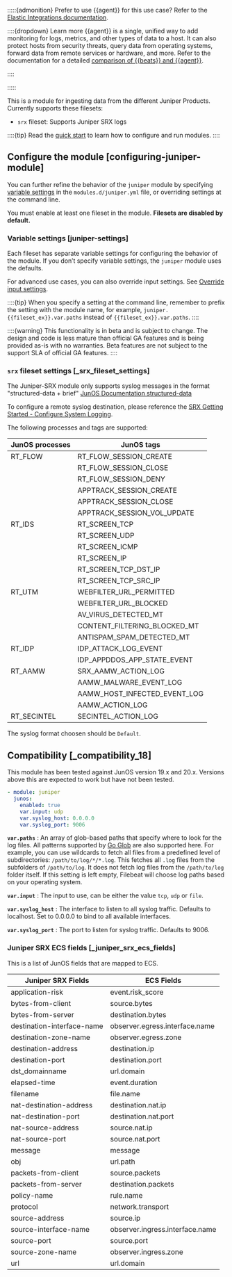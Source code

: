 :::::{admonition} Prefer to use {{agent}} for this use case?
Refer to the [Elastic Integrations documentation](integration-docs://reference/index.md).

::::{dropdown} Learn more
{{agent}} is a single, unified way to add monitoring for logs, metrics, and other types of data to a host. It can also protect hosts from security threats, query data from operating systems, forward data from remote services or hardware, and more. Refer to the documentation for a detailed [comparison of {{beats}} and {{agent}}](docs-content://reference/fleet/index.md).

::::


:::::


This is a module for ingesting data from the different Juniper Products. Currently supports these filesets:

* `srx` fileset: Supports Juniper SRX logs

::::{tip}
Read the [quick start](/reference/filebeat/filebeat-installation-configuration.md) to learn how to configure and run modules.
::::



## Configure the module [configuring-juniper-module]

You can further refine the behavior of the `juniper` module by specifying [variable settings](#juniper-settings) in the `modules.d/juniper.yml` file, or overriding settings at the command line.

You must enable at least one fileset in the module. **Filesets are disabled by default.**


### Variable settings [juniper-settings]

Each fileset has separate variable settings for configuring the behavior of the module. If you don’t specify variable settings, the `juniper` module uses the defaults.

For advanced use cases, you can also override input settings. See [Override input settings](/reference/filebeat/advanced-settings.md).

::::{tip}
When you specify a setting at the command line, remember to prefix the setting with the module name, for example, `juniper.{{fileset_ex}}.var.paths` instead of `{{fileset_ex}}.var.paths`.
::::


::::{warning}
This functionality is in beta and is subject to change. The design and code is less mature than official GA features and is being provided as-is with no warranties. Beta features are not subject to the support SLA of official GA features.
::::



### `srx` fileset settings [_srx_fileset_settings]

The Juniper-SRX module only supports syslog messages in the format "structured-data + brief" [JunOS Documentation structured-data](https://www.juniper.net/documentation/en_US/junos/topics/reference/configuration-statement/structured-data-edit-system.html)

To configure a remote syslog destination, please reference the [SRX Getting Started - Configure System Logging](https://kb.juniper.net/InfoCenter/index?page=content&id=kb16502).

The following processes and tags are supported:

| JunOS processes | JunOS tags |
| --- | --- |
| RT_FLOW | RT_FLOW_SESSION_CREATE |
|  | RT_FLOW_SESSION_CLOSE |
|  | RT_FLOW_SESSION_DENY |
|  | APPTRACK_SESSION_CREATE |
|  | APPTRACK_SESSION_CLOSE |
|  | APPTRACK_SESSION_VOL_UPDATE |
| RT_IDS | RT_SCREEN_TCP |
|  | RT_SCREEN_UDP |
|  | RT_SCREEN_ICMP |
|  | RT_SCREEN_IP |
|  | RT_SCREEN_TCP_DST_IP |
|  | RT_SCREEN_TCP_SRC_IP |
| RT_UTM | WEBFILTER_URL_PERMITTED |
|  | WEBFILTER_URL_BLOCKED |
|  | AV_VIRUS_DETECTED_MT |
|  | CONTENT_FILTERING_BLOCKED_MT |
|  | ANTISPAM_SPAM_DETECTED_MT |
| RT_IDP | IDP_ATTACK_LOG_EVENT |
|  | IDP_APPDDOS_APP_STATE_EVENT |
| RT_AAMW | SRX_AAMW_ACTION_LOG |
|  | AAMW_MALWARE_EVENT_LOG |
|  | AAMW_HOST_INFECTED_EVENT_LOG |
|  | AAMW_ACTION_LOG |
| RT_SECINTEL | SECINTEL_ACTION_LOG |

The syslog format choosen should be `Default`.


## Compatibility [_compatibility_18]

This module has been tested against JunOS version 19.x and 20.x. Versions above this are expected to work but have not been tested.

```yaml
- module: juniper
  junos:
    enabled: true
    var.input: udp
    var.syslog_host: 0.0.0.0
    var.syslog_port: 9006
```

**`var.paths`**
:   An array of glob-based paths that specify where to look for the log files. All patterns supported by [Go Glob](https://golang.org/pkg/path/filepath/#Glob) are also supported here. For example, you can use wildcards to fetch all files from a predefined level of subdirectories: `/path/to/log/*/*.log`. This fetches all `.log` files from the subfolders of `/path/to/log`. It does not fetch log files from the `/path/to/log` folder itself. If this setting is left empty, Filebeat will choose log paths based on your operating system.

**`var.input`**
:   The input to use, can be either the value `tcp`, `udp` or `file`.

**`var.syslog_host`**
:   The interface to listen to all syslog traffic. Defaults to localhost. Set to 0.0.0.0 to bind to all available interfaces.

**`var.syslog_port`**
:   The port to listen for syslog traffic. Defaults to 9006.


### Juniper SRX ECS fields [_juniper_srx_ecs_fields]

This is a list of JunOS fields that are mapped to ECS.

| Juniper SRX Fields | ECS Fields |
| --- | --- |
| application-risk | event.risk_score |
| bytes-from-client | source.bytes |
| bytes-from-server | destination.bytes |
| destination-interface-name | observer.egress.interface.name |
| destination-zone-name | observer.egress.zone |
| destination-address | destination.ip |
| destination-port | destination.port |
| dst_domainname | url.domain |
| elapsed-time | event.duration |
| filename | file.name |
| nat-destination-address | destination.nat.ip |
| nat-destination-port | destination.nat.port |
| nat-source-address | source.nat.ip |
| nat-source-port | source.nat.port |
| message | message |
| obj | url.path |
| packets-from-client | source.packets |
| packets-from-server | destination.packets |
| policy-name | rule.name |
| protocol | network.transport |
| source-address | source.ip |
| source-interface-name | observer.ingress.interface.name |
| source-port | source.port |
| source-zone-name | observer.ingress.zone |
| url | url.domain |
